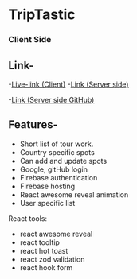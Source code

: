 # TripTastic
### Client Side

## Link-
-[Live-link (Client)](https://trip-tastic-32d55.web.app/)
-[Link (Server side)](https://trip-tastic-server.vercel.app/)

-[Link (Server side GitHub)](https://github.com/programming-hero-web-course-4/b9a10-server-side-paradox-99)


## Features-
- Short list of tour work.
- Country specific spots
- Can add and update spots
- Google, gitHub login
- Firebase authentication
- Firebase hosting
- React awesome reveal animation
- User specific list

React tools: 
- react awesome reveal
- react tooltip
- react hot toast
- react zod validation
- react hook form

